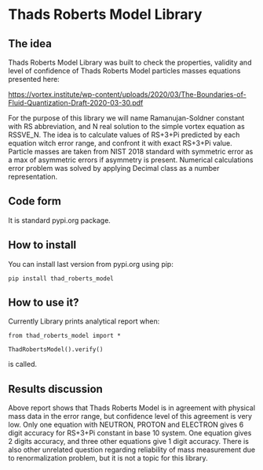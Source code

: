 # Thads Roberts Model Library
## The idea
Thads Roberts Model Library was built to check the properties, validity and level of confidence of Thads Roberts Model particles masses equations presented here:

https://vortex.institute/wp-content/uploads/2020/03/The-Boundaries-of-Fluid-Quantization-Draft-2020-03-30.pdf

For the purpose of this library we will name Ramanujan-Soldner constant with RS abbreviation, and N real solution to the simple vortex equation as RSSVE_N.
The idea is to calculate values of RS+3+Pi predicted by each equation witch error range, and confront it with exact RS+3+Pi value.
Particle masses are taken from NIST 2018 standard with symmetric error as a max of asymmetric errors if asymmetry is present.
Numerical calculations error problem was solved by applying Decimal class as a number representation. 

## Code form

It is standard pypi.org package.

## How to install

You can install last version from pypi.org using pip:

`pip install thad_roberts_model`

## How to use it?
Currently Library prints analytical report when:

```
from thad_roberts_model import *

ThadRobertsModel().verify()
```

is called.

## Results discussion

Above report shows that Thads Roberts Model is in agreement with physical mass data in the error range, but confidence level of this agreement is very low.
Only one equation with NEUTRON, PROTON and ELECTRON gives 6 digit accuracy for RS+3+Pi constant in base 10 system.
One equation gives 2 digits accuracy, and three other equations give 1 digit accuracy.
There is also other unrelated question regarding reliability of mass measurement due to renormalization problem, but it is not a topic for this library.
